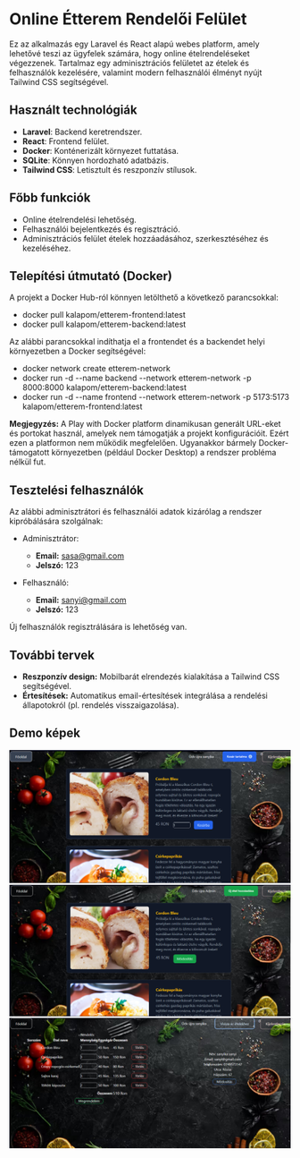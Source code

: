 # Online Étterem Rendelői Felület

Ez az alkalmazás egy Laravel és React alapú webes platform, amely lehetővé teszi az ügyfelek számára, hogy online ételrendeléseket végezzenek. Tartalmaz egy adminisztrációs felületet az ételek és felhasználók kezelésére, valamint modern felhasználói élményt nyújt Tailwind CSS segítségével.

## Használt technológiák
- **Laravel**: Backend keretrendszer.
- **React**: Frontend felület.
- **Docker**: Konténerizált környezet futtatása.
- **SQLite**: Könnyen hordozható adatbázis.
- **Tailwind CSS**: Letisztult és reszponzív stílusok.

## Főbb funkciók
- Online ételrendelési lehetőség.
- Felhasználói bejelentkezés és regisztráció.
- Adminisztrációs felület ételek hozzáadásához, szerkesztéséhez és kezeléséhez.

## Telepítési útmutató (Docker)
A projekt a Docker Hub-ról könnyen letölthető a következő parancsokkal:

- docker pull kalapom/etterem-frontend:latest
- docker pull kalapom/etterem-backend:latest

Az alábbi parancsokkal indíthatja el a frontendet és a backendet helyi környezetben a Docker segítségével:

- docker network create etterem-network
- docker run -d --name backend --network etterem-network -p 8000:8000 kalapom/etterem-backend:latest
- docker run -d --name frontend --network etterem-network -p 5173:5173 kalapom/etterem-frontend:latest

**Megjegyzés:** A Play with Docker platform dinamikusan generált URL-eket és portokat használ, amelyek nem támogatják a projekt konfigurációit. Ezért ezen a platformon nem működik megfelelően. Ugyanakkor bármely Docker-támogatott környezetben (például Docker Desktop) a rendszer probléma nélkül fut.

## Tesztelési felhasználók

Az alábbi adminisztrátori és felhasználói adatok kizárólag a rendszer kipróbálására szolgálnak:

- Adminisztrátor:
  - **Email:** sasa@gmail.com
  - **Jelszó:** 123

- Felhasználó:
  - **Email:** sanyi@gmail.com
  - **Jelszó:** 123

Új felhasználók regisztrálására is lehetőség van.

## További tervek
- **Reszponzív design:** Mobilbarát elrendezés kialakítása a Tailwind CSS segítségével.
- **Értesítések:** Automatikus email-értesítések integrálása a rendelési állapotokról (pl. rendelés visszaigazolása).

## Demo képek

![Főoldal](./screenshots/dishes.PNG)
![Adminisztrációs felület](./screenshots/admin.PNG)
![Rendelési felület](./screenshots/order.PNG)

